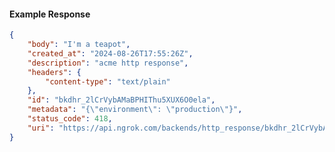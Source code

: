 <!-- Code generated for API Clients. DO NOT EDIT. -->

#### Example Response

```json
{
	"body": "I'm a teapot",
	"created_at": "2024-08-26T17:55:26Z",
	"description": "acme http response",
	"headers": {
		"content-type": "text/plain"
	},
	"id": "bkdhr_2lCrVybAMaBPHIThu5XUX6O0ela",
	"metadata": "{\"environment\": \"production\"}",
	"status_code": 418,
	"uri": "https://api.ngrok.com/backends/http_response/bkdhr_2lCrVybAMaBPHIThu5XUX6O0ela"
}
```
